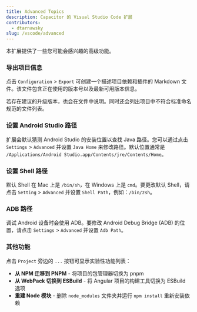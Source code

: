 ```yaml
---
title: Advanced Topics
description: Capacitor 的 Visual Studio Code 扩展
contributors:
  - dtarnawsky
slug: /vscode/advanced
---
```


本扩展提供了一些您可能会感兴趣的高级功能。

### 导出项目信息

点击 `Configuration` > `Export` 可创建一个描述项目依赖和插件的 Markdown 文件。该文件包含正在使用的版本号以及最新可用版本信息。

若存在建议的升级版本，也会在文件中说明。同时还会列出项目中不符合标准命名规范的文件列表。

### 设置 Android Studio 路径

扩展会默认猜测 Android Studio 的安装位置以查找 Java 路径。您可以通过点击 `Settings` > `Advanced` 并设置 `Java Home` 来修改路径。默认位置通常是 `/Applications/Android Studio.app/Contents/jre/Contents/Home`。

### 设置 Shell 路径

默认 Shell 在 Mac 上是 `/bin/sh`，在 Windows 上是 `cmd`。要更改默认 Shell，请点击 `Setting` > `Advanced` 并设置 `Shell Path`，例如：`/bin/zsh`。

### ADB 路径

调试 Android 设备时会使用 ADB。要修改 Android Debug Bridge (ADB) 的位置，请点击 `Settings` > `Advanced` 并设置 `Adb Path`。

### 其他功能

点击 `Project` 旁边的 `...` 按钮可显示实验性功能列表：
- **从 NPM 迁移到 PNPM** - 将项目的包管理器切换为 pnpm
- **从 WebPack 切换到 ESBuild** - 将 Angular 项目的构建工具切换为 ESBuild 选项
- **重建 Node 模块** - 删除 `node_modules` 文件夹并运行 `npm install` 重新安装依赖